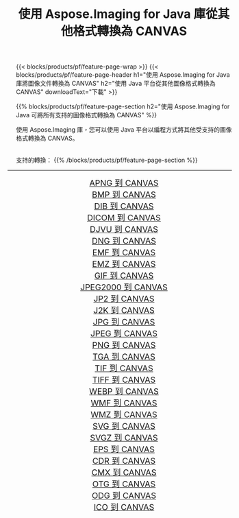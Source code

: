 ﻿---
title: 使用 Aspose.Imaging for Java 庫從其他格式轉換為 CANVAS 
weight: 3920
url: /zh-hant/java/conversion/to/canvas/ 
lang: zh-hant
langdirlevel: 2
locales: zh-hans,ja,it,ru,de,es,fr,nl,id,lt,pl,pt,vi,tr,ko,zh-hant,ar,hi,th,sv,cs,uk,he
description: 使用 Aspose.Imaging，您可以使用 Java 從其他格式轉換為 CANVAS
---

{{< blocks/products/pf/feature-page-wrap >}}
{{< blocks/products/pf/feature-page-header h1="使用 Aspose.Imaging for Java 庫將圖像文件轉換為 CANVAS" h2="使用 Java 平台從其他圖像格式轉換為 CANVAS" downloadText="下載" >}}


{{% blocks/products/pf/feature-page-section  h2="使用 Aspose.Imaging for Java 可將所有支持的圖像格式轉換為 CANVAS" %}}
<p align=justify>使用 Aspose.Imaging 庫，您可以使用 Java 平台以編程方式將其他受支持的圖像格式轉換為 CANVAS。</p>
<br/>
支持的轉換：
{{% /blocks/products/pf/feature-page-section %}}
<div class="container-fluid productfamilypage bg-gray">
    <div class="convertypes bg-gray agp-content section">
        <div class="container">
		<hr style="margin-left:-20px;"/>
		<div class="row other-converters" style="gap: 10px;font-size: 19px;text-align:center;">
		    <div class='col-md-2 other-converter remove-lp remove-rp'><a href="/imaging/zh-hant/java/conversion/apng-to-canvas/" style="padding:15px;">APNG 到 CANVAS</a></div>
<div class='col-md-2 other-converter remove-lp remove-rp'><a href="/imaging/zh-hant/java/conversion/bmp-to-canvas/" style="padding:15px;">BMP 到 CANVAS</a></div>
<div class='col-md-2 other-converter remove-lp remove-rp'><a href="/imaging/zh-hant/java/conversion/dib-to-canvas/" style="padding:15px;">DIB 到 CANVAS</a></div>
<div class='col-md-2 other-converter remove-lp remove-rp'><a href="/imaging/zh-hant/java/conversion/dicom-to-canvas/" style="padding:15px;">DICOM 到 CANVAS</a></div>
<div class='col-md-2 other-converter remove-lp remove-rp'><a href="/imaging/zh-hant/java/conversion/djvu-to-canvas/" style="padding:15px;">DJVU 到 CANVAS</a></div>
<div class='col-md-2 other-converter remove-lp remove-rp'><a href="/imaging/zh-hant/java/conversion/dng-to-canvas/" style="padding:15px;">DNG 到 CANVAS</a></div>
<div class='col-md-2 other-converter remove-lp remove-rp'><a href="/imaging/zh-hant/java/conversion/emf-to-canvas/" style="padding:15px;">EMF 到 CANVAS</a></div>
<div class='col-md-2 other-converter remove-lp remove-rp'><a href="/imaging/zh-hant/java/conversion/emz-to-canvas/" style="padding:15px;">EMZ 到 CANVAS</a></div>
<div class='col-md-2 other-converter remove-lp remove-rp'><a href="/imaging/zh-hant/java/conversion/gif-to-canvas/" style="padding:15px;">GIF 到 CANVAS</a></div>
<div class='col-md-2 other-converter remove-lp remove-rp'><a href="/imaging/zh-hant/java/conversion/jpeg2000-to-canvas/" style="padding:15px;">JPEG2000 到 CANVAS</a></div>
<div class='col-md-2 other-converter remove-lp remove-rp'><a href="/imaging/zh-hant/java/conversion/jp2-to-canvas/" style="padding:15px;">JP2 到 CANVAS</a></div>
<div class='col-md-2 other-converter remove-lp remove-rp'><a href="/imaging/zh-hant/java/conversion/j2k-to-canvas/" style="padding:15px;">J2K 到 CANVAS</a></div>
<div class='col-md-2 other-converter remove-lp remove-rp'><a href="/imaging/zh-hant/java/conversion/jpg-to-canvas/" style="padding:15px;">JPG 到 CANVAS</a></div>
<div class='col-md-2 other-converter remove-lp remove-rp'><a href="/imaging/zh-hant/java/conversion/jpeg-to-canvas/" style="padding:15px;">JPEG 到 CANVAS</a></div>
<div class='col-md-2 other-converter remove-lp remove-rp'><a href="/imaging/zh-hant/java/conversion/png-to-canvas/" style="padding:15px;">PNG 到 CANVAS</a></div>
<div class='col-md-2 other-converter remove-lp remove-rp'><a href="/imaging/zh-hant/java/conversion/tga-to-canvas/" style="padding:15px;">TGA 到 CANVAS</a></div>
<div class='col-md-2 other-converter remove-lp remove-rp'><a href="/imaging/zh-hant/java/conversion/tif-to-canvas/" style="padding:15px;">TIF 到 CANVAS</a></div>
<div class='col-md-2 other-converter remove-lp remove-rp'><a href="/imaging/zh-hant/java/conversion/tiff-to-canvas/" style="padding:15px;">TIFF 到 CANVAS</a></div>
<div class='col-md-2 other-converter remove-lp remove-rp'><a href="/imaging/zh-hant/java/conversion/webp-to-canvas/" style="padding:15px;">WEBP 到 CANVAS</a></div>
<div class='col-md-2 other-converter remove-lp remove-rp'><a href="/imaging/zh-hant/java/conversion/wmf-to-canvas/" style="padding:15px;">WMF 到 CANVAS</a></div>
<div class='col-md-2 other-converter remove-lp remove-rp'><a href="/imaging/zh-hant/java/conversion/wmz-to-canvas/" style="padding:15px;">WMZ 到 CANVAS</a></div>
<div class='col-md-2 other-converter remove-lp remove-rp'><a href="/imaging/zh-hant/java/conversion/svg-to-canvas/" style="padding:15px;">SVG 到 CANVAS</a></div>
<div class='col-md-2 other-converter remove-lp remove-rp'><a href="/imaging/zh-hant/java/conversion/svgz-to-canvas/" style="padding:15px;">SVGZ 到 CANVAS</a></div>
<div class='col-md-2 other-converter remove-lp remove-rp'><a href="/imaging/zh-hant/java/conversion/eps-to-canvas/" style="padding:15px;">EPS 到 CANVAS</a></div>
<div class='col-md-2 other-converter remove-lp remove-rp'><a href="/imaging/zh-hant/java/conversion/cdr-to-canvas/" style="padding:15px;">CDR 到 CANVAS</a></div>
<div class='col-md-2 other-converter remove-lp remove-rp'><a href="/imaging/zh-hant/java/conversion/cmx-to-canvas/" style="padding:15px;">CMX 到 CANVAS</a></div>
<div class='col-md-2 other-converter remove-lp remove-rp'><a href="/imaging/zh-hant/java/conversion/otg-to-canvas/" style="padding:15px;">OTG 到 CANVAS</a></div>
<div class='col-md-2 other-converter remove-lp remove-rp'><a href="/imaging/zh-hant/java/conversion/odg-to-canvas/" style="padding:15px;">ODG 到 CANVAS</a></div>
<div class='col-md-2 other-converter remove-lp remove-rp'><a href="/imaging/zh-hant/java/conversion/ico-to-canvas/" style="padding:15px;">ICO 到 CANVAS</a></div>
                </div>
        </div>
    </div>
</div>
<br/>

